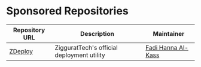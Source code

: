 # Sponsored Repositories

| Repository URL | Description | Maintainer |
| -              | -           | -          |
| [ZDeploy](https://github.com/ziggurattech/zdeploy) |  ZigguratTech's official deployment utility | [Fadi Hanna Al-Kass](https://github.com/alkass) |
